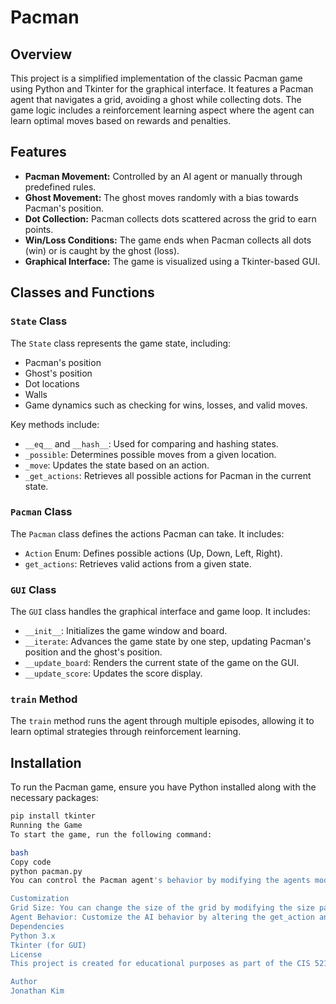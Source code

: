 # Pacman 

## Overview
This project is a simplified implementation of the classic Pacman game using Python and Tkinter for the graphical interface. It features a Pacman agent that navigates a grid, avoiding a ghost while collecting dots. The game logic includes a reinforcement learning aspect where the agent can learn optimal moves based on rewards and penalties.

## Features
- **Pacman Movement:** Controlled by an AI agent or manually through predefined rules.
- **Ghost Movement:** The ghost moves randomly with a bias towards Pacman's position.
- **Dot Collection:** Pacman collects dots scattered across the grid to earn points.
- **Win/Loss Conditions:** The game ends when Pacman collects all dots (win) or is caught by the ghost (loss).
- **Graphical Interface:** The game is visualized using a Tkinter-based GUI.

## Classes and Functions

### `State` Class
The `State` class represents the game state, including:
- Pacman's position
- Ghost's position
- Dot locations
- Walls
- Game dynamics such as checking for wins, losses, and valid moves.

Key methods include:
- `__eq__` and `__hash__`: Used for comparing and hashing states.
- `_possible`: Determines possible moves from a given location.
- `_move`: Updates the state based on an action.
- `_get_actions`: Retrieves all possible actions for Pacman in the current state.

### `Pacman` Class
The `Pacman` class defines the actions Pacman can take. It includes:
- `Action` Enum: Defines possible actions (Up, Down, Left, Right).
- `get_actions`: Retrieves valid actions from a given state.

### `GUI` Class
The `GUI` class handles the graphical interface and game loop. It includes:
- `__init__`: Initializes the game window and board.
- `__iterate`: Advances the game state by one step, updating Pacman's position and the ghost's position.
- `__update_board`: Renders the current state of the game on the GUI.
- `__update_score`: Updates the score display.

### `train` Method
The `train` method runs the agent through multiple episodes, allowing it to learn optimal strategies through reinforcement learning.

## Installation
To run the Pacman game, ensure you have Python installed along with the necessary packages:
```bash
pip install tkinter
Running the Game
To start the game, run the following command:

bash
Copy code
python pacman.py
You can control the Pacman agent's behavior by modifying the agents module, which should define the logic for choosing actions and learning from game states.

Customization
Grid Size: You can change the size of the grid by modifying the size parameter in the State class.
Agent Behavior: Customize the AI behavior by altering the get_action and update methods in your agent class.
Dependencies
Python 3.x
Tkinter (for GUI)
License
This project is created for educational purposes as part of the CIS 521 course at the University of Pennsylvania.

Author
Jonathan Kim


